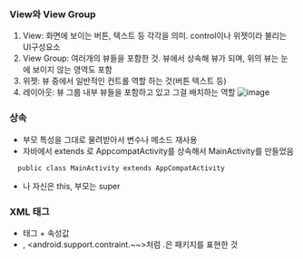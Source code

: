 ### View와 View Group
1. View: 화면에 보이는 버튼, 텍스트 등 각각을 의미. control이나 위젯이라 불리는 UI구성요소
2. View Group:  여러개의 뷰들을 포함한 것. 뷰에서 상속해 뷰가 되며, 위의 뷰는 눈에 보이지 않는 영역도 포함 
3. 위젯: 뷰 중에서 일반적인 컨트롤 역할 하는 것(버튼 텍스트 등)
4. 레이아웃: 뷰 그룹 내부 뷰들을 포함하고 있고 그걸 배치하는 역할
 ![image](https://user-images.githubusercontent.com/61492320/213085079-be640b61-fab6-4b78-8ec0-b48ba606bdd5.png)

### 상속
- 부모 특성을 그대로 물려받아서 변수나 메소드 재사용
- 자바에서 extends 로 AppcompatActivity를 상속해서 MainActivity를 만들었음
```
  public class MainActivity extends AppCompatActivity
```
- 나 자신은 this, 부모는 super 

### XML 태그 
- 태그 + 속성값
- <TextView>, <android.support.contraint.~~>처럼 .은 패키지를 표현한 것
  

